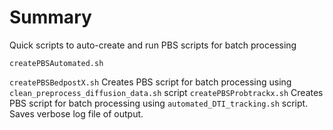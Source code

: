 # Summary
Quick scripts to auto-create and run PBS scripts for batch processing

```createPBSAutomated.sh```

```createPBSBedpostX.sh``` Creates PBS script for batch processing using ```clean_preprocess_diffusion_data.sh``` script
```createPBSProbtrackx.sh``` Creates PBS script for batch processing using ```automated_DTI_tracking.sh``` script. Saves verbose log file of output.
